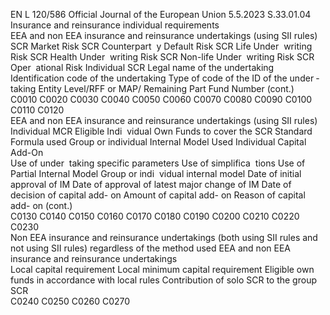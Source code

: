 EN  L 120/586 Official Journal of the European Union 5.5.2023
 S.33.01.04  
Insurance and reinsurance individual requirements  
EEA and non EEA insurance and reinsurance undertakings (using SII rules)  
SCR Market 
Risk  SCR 
Counterpart ­
y Default 
Risk  SCR Life Under ­
writing Risk  SCR Health 
Under ­
writing Risk  SCR Non-life 
Under ­
writing Risk  SCR Oper ­
ational Risk  Individual 
SCR  Legal name 
of the 
undertaking  Identification 
code of the 
undertaking  Type of code 
of the ID of 
the under ­
taking  Entity 
Level/RFF or 
MAP/ 
Remaining 
Part  Fund Number  (cont.)  
C0010  C0020  C0030  C0040  C0050  C0060  C0070  C0080  C0090  C0100  C0110  C0120  
EEA and non EEA insurance and reinsurance undertakings (using SII rules)  
Individual 
MCR  Eligible Indi ­
vidual Own 
Funds to 
cover the 
SCR  Standard Formula used  Group or individual Internal Model Used  Individual Capital Add-On  
Use of under ­
taking specific 
parameters  Use of simplifica ­
tions  Use of Partial 
Internal Model  Group or indi ­
vidual internal 
model  Date of 
initial 
approval of 
IM  Date of approval 
of latest major 
change of IM  Date of 
decision of 
capital add- 
on  Amount of 
capital add- 
on  Reason of 
capital add- 
on  (cont.)  
C0130  C0140  C0150  C0160  C0170  C0180  C0190  C0200  C0210  C0220  C0230  
Non EEA insurance and reinsurance undertakings (both using SII rules and 
not using SII rules) regardless of the method used  EEA and non EEA 
insurance and 
reinsurance undertakings  
Local capital 
requirement  Local minimum capital 
requirement  Eligible own funds in 
accordance with local 
rules  Contribution of solo 
SCR to the group SCR  
C0240  C0250  C0260  C0270